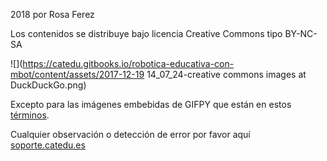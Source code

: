 2018 por Rosa Ferez

Los contenidos se distribuye bajo licencia Creative Commons tipo BY-NC-SA

![](https://catedu.gitbooks.io/robotica-educativa-con-mbot/content/assets/2017-12-19 14_07_24-creative commons images at DuckDuckGo.png)

Excepto para las imágenes embebidas de GIFPY que están en estos [términos](https://giphy.com/terms).

Cualquier observación o detección de error por favor aquí [soporte.catedu.es](http://soporte.catedu.es/)




